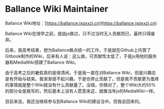 # Ballance Wiki Maintainer

Ballance Wiki地址：[https://ballance.jxpxxzj.cn](https://ballance.jxpxxzj.cn)

Ballance Wiki在很早之前，就由jx做过，只不过当时无人贡献而已，最终只得废弃。

后来，我高考结束，想为Ballance做点统一的工作，于是就在Github上托管了Gitbook制作的Wiki，后来有人说：这么做，可贡献性太低了，于是jx用他的服务器和MediaWiki搭建了Ballance Wiki。

由于高考之后的暑假真的是很清闲，于是我一直在对Ballance Wiki，但是兴趣总是有开始与结束。我渐渐提不起兴趣，于是也停止贡献了。但是我不贡献更为蛋疼的事情就是整个Wiki就没有什么贡献量了。没错，你猜对了，整个Wiki大约50%的部分全是我写的，然后基本上没有人愿意来这，就像当年jx的MediaWiki一样。

目前来说，我还没继续参与到Ballance Wiki的建设当中。但我会回来的。